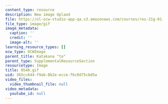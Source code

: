 ```yaml
---
content_type: resource
description: New image Uplaod
file: https://ol-ocw-studio-app-qa.s3.amazonaws.com/courses/res-21g-01-kana-spring-2010/365cc644f9ab8b2eeccef6c0d75cbd5a_0540.gif
file_type: image/gif
image_metadata:
  caption: ''
  credit: ''
  image-alt: ''
learning_resource_types: []
ocw_type: OCWImage
parent_title: Katakana "to"
parent_type: SupplementalResourceSection
resourcetype: Image
title: 0540.gif
uid: 365cc644-f9ab-8b2e-ecce-f6c0d75cbd5a
video_files:
  video_thumbnail_file: null
video_metadata:
  youtube_id: null
---
```

